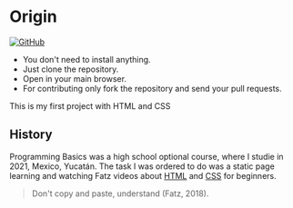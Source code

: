 # Origin

[![GitHub](https://img.shields.io/github/license/goddmartee/origin)](https://github.com/goddmartee/origin/blob/master/README.md)

* You don't need to install anything.
* Just clone the repository.
* Open in your main browser.
* For contributing only fork the repository and send your pull requests.

This is my first project with HTML and CSS

## History

Programming Basics was a high school optional course, where I studie in 2021, Mexico, Yucatán. The task I was ordered to do was a static page learning and watching Fatz videos about [HTML](https://youtu.be/rbuYtrNUxg4) and [CSS](https://youtu.be/W6GTDfrWjXs) for beginners.

> Don't copy and paste, understand (Fatz, 2018).